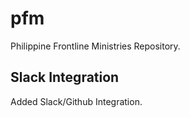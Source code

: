 # pfm

Philippine Frontline Ministries Repository.

## Slack Integration

Added Slack/Github Integration.
